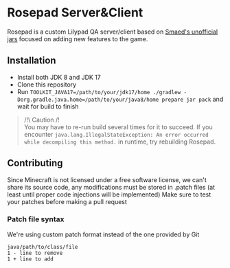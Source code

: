 # Rosepad Server&Client

Rosepad is a custom Lilypad QA server/client based on [Smaed's unofficial jars](https://github.com/AlphaVerUnofficialJars)
focused on adding new features to the game.

## Installation

- Install both JDK 8 and JDK 17
- Clone this repository
- Run `TOOLKIT_JAVA17=/path/to/your/jdk17/home ./gradlew -Dorg.gradle.java.home=/path/to/your/java8/home prepare jar pack` and wait for build to finish

> /!\ Caution /!\
> You may have to re-run build several times for it to succeed.
> If you encounter `java.lang.IllegalStateException: An error occurred while decompiling this method.` in runtime, try rebuilding Rosepad.

## Contributing

Since Minecraft is not licensed under a free software license, we can't share its source code, any modifications
must be stored in .patch files (at least until proper code injections will be implemented) Make sure to test your
patches before making a pull request

### Patch file syntax

We're using custom patch format instead of the one provided by Git

```
java/path/to/class/file
1 - line to remove
1 + line to add
```
